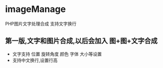# imageManage
PHP图片文字处理合成 支持文字换行

## 第一版,文字和图片合成,以后会加入 图+图+文字合成
* 文字支持 位置 旋转角度 颜色 字体 大小等设置
* 支持中文换行,设置行高
